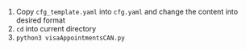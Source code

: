 1. Copy `cfg_template.yaml` into `cfg.yaml` and change the content into desired format
2. `cd` into current directory
3. `python3 visaAppointmentsCAN.py`
